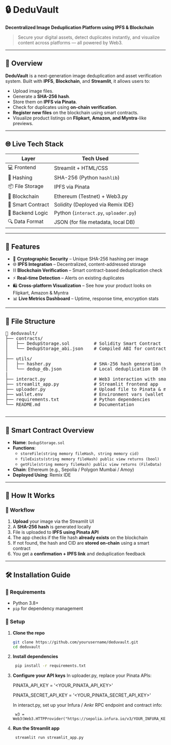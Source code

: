 # 🔒 DeduVault

**Decentralized Image Deduplication Platform using IPFS & Blockchain**

> Secure your digital assets, detect duplicates instantly, and visualize content across platforms — all powered by Web3.

---

## 🚀 Overview

**DeduVault** is a next-generation image deduplication and asset verification system. Built with **IPFS**, **Blockchain**, and **Streamlit**, it allows users to:

- Upload image files.
- Generate a **SHA-256 hash**.
- Store them on **IPFS via Pinata**.
- Check for duplicates using **on-chain verification**.
- **Register new files** on the blockchain using smart contracts.
- Visualize product listings on **Flipkart, Amazon, and Myntra**-like previews.

---

## 🌐 Live Tech Stack

| Layer            | Tech Used                                    |
|------------------|----------------------------------------------|
| 💻 Frontend      | Streamlit + HTML/CSS                         |
| 🧠 Hashing       | SHA-256 (Python `hashlib`)                   |
| 📦 File Storage  | IPFS via Pinata                              |
| 🔗 Blockchain    | Ethereum (Testnet) + Web3.py                 |
| 📃 Smart Contract| Solidity (Deployed via Remix IDE)           |
| 🧠 Backend Logic | Python (`interact.py`, `uploader.py`)        |
| 🔍 Data Format   | JSON (for file metadata, local DB)           |

---

## 📸 Features

- 🔐 **Cryptographic Security** – Unique SHA-256 hashing per image
- 🌐 **IPFS Integration** – Decentralized, content-addressed storage
- ⛓️ **Blockchain Verification** – Smart contract-based deduplication check
- ⚡ **Real-time Detection** – Alerts on existing duplicates
- 🛍️ **Cross-platform Visualization** – See how your product looks on Flipkart, Amazon & Myntra
- 📊 **Live Metrics Dashboard** – Uptime, response time, encryption stats

---

## 📂 File Structure
<pre>
📁 deduvault/
├── contracts/
│   ├── DedupStorage.sol         # Solidity Smart Contract
│   └── DedupStorage_abi.json    # Compiled ABI for contract interaction
│
├── utils/
│   ├── hasher.py                # SHA-256 hash generation
│   └── dedup_db.json            # Local deduplication DB (hash → CID)
|
├── interact.py                  # Web3 interaction with smart contract                    
├── streamlit_app.py             # Streamlit frontend app
├── uploader.py                  # Upload file to Pinata & manage dedup
├── wallet.env                   # Environment vars (wallet keys, etc.)
├── requirements.txt             # Python dependencies
└── README.md                    # Documentation

</pre>
---

## 🧪 Smart Contract Overview

- **Name**: `DedupStorage.sol`
- **Functions**:
  - `storeFile(string memory fileHash, string memory cid)`
  - `fileExists(string memory fileHash) public view returns (bool)`
  - `getFile(string memory fileHash) public view returns (FileData)`
- **Chain**: Ethereum (e.g., Sepolia / Polygon Mumbai / Amoy)
- **Deployed Using**: Remix IDE

---

## 🧠 How It Works

### 🔁 Workflow

1. **Upload** your image via the Streamlit UI
2. A **SHA-256 hash** is generated locally
3. File is uploaded to **IPFS using Pinata API**
4. The app checks if the file hash **already exists** on the blockchain
5. If not found, the hash and CID are **stored on-chain** using a smart contract
6. You get a **confirmation + IPFS link** and deduplication feedback

---

## 🛠️ Installation Guide

### 🐍 Requirements

- Python 3.8+
- `pip` for dependency management

### 🔧 Setup

1. **Clone the repo**
   ```bash
   git clone https://github.com/yourusername/deduvault.git
   cd deduvault
   
   
2. **Install dependencies**
   ```bash
    pip install -r requirements.txt


3. **Configure your API keys**
    In uploader.py, replace your Pinata APIs:
   
      PINATA_API_KEY = '<YOUR_PINATA_API_KEY>'
   
      PINATA_SECRET_API_KEY = '<YOUR_PINATA_SECRET_API_KEY>'
      


   In interact.py, set up your Infura / Ankr RPC endpoint and contract info:
   
        w3 = Web3(Web3.HTTPProvider("https://sepolia.infura.io/v3/YOUR_INFURA_KEY"))


   
4. **Run the Streamlit app**
   ```bash
    streamlit run streamlit_app.py
